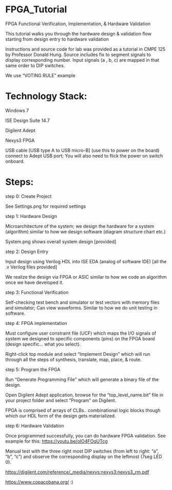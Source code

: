 # FPGA_Tutorial
FPGA Functional Verification, Implementation, &amp; Hardware Validation 

This tutorial walks you through the hardware design & validation flow starting from design entry to hardware validation

Instructions and source code for lab was provided as a tutorial in CMPE 125 by Professor Donald Hung. Source includes fix to segment signals to display corresponding number. Input signals (a , b, c) are mapped in that same order to DIP switches.

We use “VOTING RULE” example

# Technology Stack: 
Windows 7

ISE Design Suite 14.7

Digilent Adept

Nexys3 FPGA

USB cable [USB type A to USB micro-B] (use this to power on the board) connect to Adept USB port; You will also need to flick the power on switch onboard.

# Steps: 
step 0: Create Project

See Settings.png for required settings

step 1: Hardware Design

Microarchitecture of the system; we design the hardware for a system (algorithm) similar to
how we design software (diagram structure chart etc.) 

System.png shows overall system design [provided]

step 2: Design Entry

Input design using Verilog HDL into ISE EDA (analog of software IDE) [all the .v Verilog files provided]

We realize the design via FPGA or ASIC similar to how we code an algorithm once we have developed it.

step 3: Functional Verification

Self-checking test bench and simulator or test vectors with memory files and simulator; Can view waveforms. Similar to how we do unit testing in software.

step 4: FPGA implementation

Must configure user constraint file (UCF) which maps the I/O signals of system we designed to specific components (pins) on the FPGA board 
(design specific… what you select).

Right-click top module and select “Implement Design” which will run through all the steps of synthesis, translate, map, place, & route.

step 5: Program the FPGA

Run “Generate Programming File” which will generate a binary file of the design.

Open Digilent Adept application, browse for the “top_level_name.bit”  file in your project folder and select “Program” on Digilent.

FPGA is comprised of arrays of CLBs.. combinational logic blocks though which our HDL form of the design gets materialized. 

step 6: Hardware Validation

Once programmed successfully, you can do hardware FPGA validation. See example for this: https://youtu.be/oIO4FOqUTcg

Manual test with the three right most DIP switches (from left to right: “a”, “b”, “c”) and observe the corresponding display on the leftmost (7seg LED 0).

https://digilent.com/reference/_media/nexys:nexys3:nexys3_rm.pdf

https://www.copacobana.org/ :)
